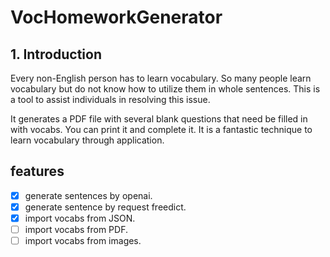 # VocHomeworkGenerator

## 1. Introduction

Every non-English person has to learn vocabulary. So many people learn vocabulary but do not know how to utilize them in whole sentences.
This is a tool to assist individuals in resolving this issue.

It generates a PDF file with several blank questions that need be filled in with vocabs.
You can print it and complete it. It is a fantastic technique to learn vocabulary through application.


## features

- [X] generate sentences by openai.
- [X] generate sentence by request freedict.
- [X] import vocabs from JSON.
- [ ] import vocabs from PDF.
- [ ] import vocabs from images.
